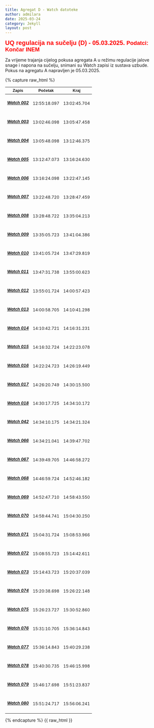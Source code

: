 ```yaml
---
title: Agregat D - Watch datoteke
author: admilara
date: 2025-03-24
category: Jekyll
layout: post
---
```

<style scoped>
table {
  font-size: 13px;
}
</style>


<span style="font-size: 20px; font-weight: bold; color: red; font-family: Helvetica; text-align: center">
    UQ regulacija na sučelju (D) - 05.03.2025.
</span>
<span style="font-size: 18px; font-weight: bold; color: red; font-family: Helvetica; text-align: center">
    Podatci: Končar INEM
</span>

Za vrijeme trajanja cijelog pokusa agregata A u režimu regulacije jalove snage i napona na sučelju,
snimani su Watch zapisi iz sustava uzbude. Pokus na agregatu A napravljen je 05.03.2025. 

{% capture raw_html %}
<table>
    <thead>
        <tr>
            <th style="text-align:center; font-family: Helvetica">Zapis</th>
            <th style="text-align:center; font-family: Helvetica">Početak</th>
            <th style="text-align:center; font-family: Helvetica">Kraj</th>
        </tr>
    </thead>
    <tbody>
        <tr>
            <td style="text-align:center"><h5 id="watch-002"><a href="{{ site.baseurl }}/watch-md-d/watch-zakuca1d-zakuca1d-002/">Watch 002</a></h5></td>
            <td style="text-align:center">12:55:18.097</td>
            <td style="text-align:center">13:02:45.704</td>
        </tr>
        <tr>
            <td style="text-align:center"><h5 id="watch-003"><a href="{{ site.baseurl }}/watch-md-d/watch-zakuca1d-zakuca1d-003/">Watch 003</a></h5></td>
            <td style="text-align:center">13:02:46.098</td>
            <td style="text-align:center">13:05:47.458</td>
        </tr>
        <tr>
            <td style="text-align:center"><h5 id="watch-004"><a href="{{ site.baseurl }}/watch-md-d/watch-zakuca1d-zakuca1d-004/">Watch 004</a></h5></td>
            <td style="text-align:center">13:05:48.098</td>
            <td style="text-align:center">13:12:46.375</td>
        </tr>
        <tr>
            <td style="text-align:center"><h5 id="watch-005"><a href="{{ site.baseurl }}/watch-md-d/watch-zakuca1d-zakuca1d-005/">Watch 005</a></h5></td>
            <td style="text-align:center">13:12:47.073</td>
            <td style="text-align:center">13:16:24.630</td>
        </tr>
        <tr>
            <td style="text-align:center"><h5 id="watch-006"><a href="{{ site.baseurl }}/watch-md-d/watch-zakuca1d-zakuca1d-006/">Watch 006</a></h5></td>
            <td style="text-align:center">13:16:24.098</td>
            <td style="text-align:center">13:22:47.145</td>
        </tr>
        <tr>
            <td style="text-align:center"><h5 id="watch-007"><a href="{{ site.baseurl }}/watch-md-d/watch-zakuca1d-zakuca1d-007/">Watch 007</a></h5></td>
            <td style="text-align:center">13:22:48.720</td>
            <td style="text-align:center">13:28:47.459</td>
        </tr>
        <tr>
            <td style="text-align:center"><h5 id="watch-008"><a href="{{ site.baseurl }}/watch-md-d/watch-zakuca1d-zakuca1d-008/">Watch 008</a></h5></td>
            <td style="text-align:center">13:28:48.722</td>
            <td style="text-align:center">13:35:04.213</td>
        </tr>
        <tr>
            <td style="text-align:center"><h5 id="watch-009"><a href="{{ site.baseurl }}/watch-md-d/watch-zakuca1d-zakuca1d-009/">Watch 009</a></h5></td>
            <td style="text-align:center">13:35:05.723</td>
            <td style="text-align:center">13:41:04.386</td>
        </tr>
        <tr>
            <td style="text-align:center"><h5 id="watch-010"><a href="{{ site.baseurl }}/watch-md-d/watch-zakuca1d-zakuca1d-010/">Watch 010</a></h5></td>
            <td style="text-align:center">13:41:05.724</td>
            <td style="text-align:center">13:47:29.819</td>
        </tr>
        <tr>
            <td style="text-align:center"><h5 id="watch-011"><a href="{{ site.baseurl }}/watch-md-d/watch-zakuca1d-zakuca1d-011/">Watch 011</a></h5></td>
            <td style="text-align:center">13:47:31.738</td>
            <td style="text-align:center">13:55:00.623</td>
        </tr>
        <tr>
            <td style="text-align:center"><h5 id="watch-012"><a href="{{ site.baseurl }}/watch-md-d/watch-zakuca1d-zakuca1d-012/">Watch 012</a></h5></td>
            <td style="text-align:center">13:55:01.724</td>
            <td style="text-align:center">14:00:57.423</td>
        </tr>
        <tr>
            <td style="text-align:center"><h5 id="watch-013"><a href="{{ site.baseurl }}/watch-md-d/watch-zakuca1d-zakuca1d-013/">Watch 013</a></h5></td>
            <td style="text-align:center">14:00:58.705</td>
            <td style="text-align:center">14:10:41.298</td>
        </tr>
        <tr>
            <td style="text-align:center"><h5 id="watch-014"><a href="{{ site.baseurl }}/watch-md-d/watch-zakuca1d-zakuca1d-014/">Watch 014</a></h5></td>
            <td style="text-align:center">14:10:42.721</td>
            <td style="text-align:center">14:16:31.231</td>
        </tr>
        <tr>
            <td style="text-align:center"><h5 id="watch-015"><a href="{{ site.baseurl }}/watch-md-d/watch-zakuca1d-zakuca1d-015/">Watch 015</a></h5></td>
            <td style="text-align:center">14:16:32.724</td>
            <td style="text-align:center">14:22:23.078</td>
        </tr>
        <tr>
            <td style="text-align:center"><h5 id="watch-016"><a href="{{ site.baseurl }}/watch-md-d/watch-zakuca1d-zakuca1d-016/">Watch 016</a></h5></td>
            <td style="text-align:center">14:22:24.723</td>
            <td style="text-align:center">14:26:19.449</td>
        </tr>
        <tr>
            <td style="text-align:center"><h5 id="watch-017"><a href="{{ site.baseurl }}/watch-md-d/watch-zakuca1d-zakuca1d-017/">Watch 017</a></h5></td>
            <td style="text-align:center">14:26:20.749</td>
            <td style="text-align:center">14:30:15.500</td>
        </tr>
        <tr>
            <td style="text-align:center"><h5 id="watch-018"><a href="{{ site.baseurl }}/watch-md-d/watch-zakuca1d-zakuca1d-018/">Watch 018</a></h5></td>
            <td style="text-align:center">14:30:17.725</td>
            <td style="text-align:center">14:34:10.172</td>
        </tr>
        <tr>
            <td style="text-align:center"><h5 id="watch-042"><a href="{{ site.baseurl }}/watch-md-d/watch-zakuca1d-zakuca1d-042/">Watch 042</a></h5></td>
            <td style="text-align:center">14:34:10.175</td>
            <td style="text-align:center">14:34:21.324</td>
        </tr>
        <tr>
            <td style="text-align:center"><h5 id="watch-066"><a href="{{ site.baseurl }}/watch-md-d/watch-zakuca1d-zakuca1d-066/">Watch 066</a></h5></td>
            <td style="text-align:center">14:34:21.041</td>
            <td style="text-align:center">14:39:47.702</td>
        </tr>
        <tr>
            <td style="text-align:center"><h5 id="watch-067"><a href="{{ site.baseurl }}/watch-md-d/watch-zakuca1d-zakuca1d-067/">Watch 067</a></h5></td>
            <td style="text-align:center">14:39:49.705</td>
            <td style="text-align:center">14:46:58.272</td>
        </tr>
        <tr>
            <td style="text-align:center"><h5 id="watch-068"><a href="{{ site.baseurl }}/watch-md-d/watch-zakuca1d-zakuca1d-068/">Watch 068</a></h5></td>
            <td style="text-align:center">14:46:59.724</td>
            <td style="text-align:center">14:52:46.182</td>
        </tr>
        <tr>
            <td style="text-align:center"><h5 id="watch-069"><a href="{{ site.baseurl }}/watch-md-d/watch-zakuca1d-zakuca1d-069/">Watch 069</a></h5></td>
            <td style="text-align:center">14:52:47.710</td>
            <td style="text-align:center">14:58:43.550</td>
        </tr> 
        <tr>
            <td style="text-align:center"><h5 id="watch-070"><a href="{{ site.baseurl }}/watch-md-d/watch-zakuca1d-zakuca1d-070/">Watch 070</a></h5></td>
            <td style="text-align:center">14:58:44.741</td>
            <td style="text-align:center">15:04:30.250</td>
        </tr>
        <tr>
            <td style="text-align:center"><h5 id="watch-071"><a href="{{ site.baseurl }}/watch-md-d/watch-zakuca1d-zakuca1d-071/">Watch 071</a></h5></td>
            <td style="text-align:center">15:04:31.724</td>
            <td style="text-align:center">15:08:53.966</td>
        </tr>
        <tr>
            <td style="text-align:center"><h5 id="watch-072"><a href="{{ site.baseurl }}/watch-md-d/watch-zakuca1d-zakuca1d-072/">Watch 072</a></h5></td>
            <td style="text-align:center">15:08:55.723</td>
            <td style="text-align:center">15:14:42.611</td>
        </tr>
        <tr>
            <td style="text-align:center"><h5 id="watch-073"><a href="{{ site.baseurl }}/watch-md-d/watch-zakuca1d-zakuca1d-073/">Watch 073</a></h5></td>
            <td style="text-align:center">15:14:43.723</td>
            <td style="text-align:center">15:20:37.039</td>
        </tr> 
        <tr>
            <td style="text-align:center"><h5 id="watch-074"><a href="{{ site.baseurl }}/watch-md-d/watch-zakuca1d-zakuca1d-074/">Watch 074</a></h5></td>
            <td style="text-align:center">15:20:38.698</td>
            <td style="text-align:center">15:26:22.148</td>
        </tr>
        <tr>
            <td style="text-align:center"><h5 id="watch-075"><a href="{{ site.baseurl }}/watch-md-d/watch-zakuca1d-zakuca1d-075/">Watch 075</a></h5></td>
            <td style="text-align:center">15:26:23.727</td>
            <td style="text-align:center">15:30:52.860</td>
        </tr>
        <tr>
            <td style="text-align:center"><h5 id="watch-076"><a href="{{ site.baseurl }}/watch-md-d/watch-zakuca1d-zakuca1d-076/">Watch 076</a></h5></td>
            <td style="text-align:center">15:31:10.705</td>
            <td style="text-align:center">15:36:14.843</td>
        </tr>
        <tr>
            <td style="text-align:center"><h5 id="watch-077"><a href="{{ site.baseurl }}/watch-md-d/watch-zakuca1d-zakuca1d-077/">Watch 077</a></h5></td>
            <td style="text-align:center">15:36:14.843</td>
            <td style="text-align:center">15:40:29.238</td>
        </tr>
        <tr>
            <td style="text-align:center"><h5 id="watch-078"><a href="{{ site.baseurl }}/watch-md-d/watch-zakuca1d-zakuca1d-078/">Watch 078</a></h5></td>
            <td style="text-align:center">15:40:30.735</td>
            <td style="text-align:center">15:46:15.998</td>
        </tr>
        <tr>
            <td style="text-align:center"><h5 id="watch-079"><a href="{{ site.baseurl }}/watch-md-d/watch-zakuca1d-zakuca1d-079/">Watch 079</a></h5></td>
            <td style="text-align:center">15:46:17.698</td>
            <td style="text-align:center">15:51:23.837</td>
        </tr>
        <tr>
            <td style="text-align:center"><h5 id="watch-080"><a href="{{ site.baseurl }}/watch-md-d/watch-zakuca1d-zakuca1d-080/">Watch 080</a></h5></td>
            <td style="text-align:center">15:51:24.717</td>
            <td style="text-align:center">15:56:06.241</td>
        </tr>                                 
    </tbody>
</table>
{% endcapture %}
{{ raw_html }}